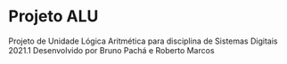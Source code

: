 # Projeto ALU
Projeto de Unidade Lógica Aritmética para disciplina de Sistemas Digitais 2021.1
Desenvolvido por Bruno Pachá e Roberto Marcos
